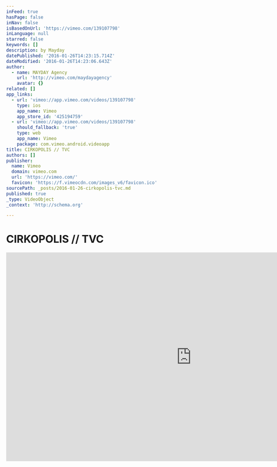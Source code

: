 ```yaml
---
inFeed: true
hasPage: false
inNav: false
isBasedOnUrl: 'https://vimeo.com/139107798'
inLanguage: null
starred: false
keywords: []
description: by Mayday
datePublished: '2016-01-26T14:23:15.714Z'
dateModified: '2016-01-26T14:23:06.643Z'
author:
  - name: MAYDAY Agency
    url: 'http://vimeo.com/maydayagency'
    avatar: {}
related: []
app_links:
  - url: 'vimeo://app.vimeo.com/videos/139107798'
    type: ios
    app_name: Vimeo
    app_store_id: '425194759'
  - url: 'vimeo://app.vimeo.com/videos/139107798'
    should_fallback: 'true'
    type: web
    app_name: Vimeo
    package: com.vimeo.android.videoapp
title: CIRKOPOLIS // TVC
authors: []
publisher:
  name: Vimeo
  domain: vimeo.com
  url: 'https://vimeo.com/'
  favicon: 'https://f.vimeocdn.com/images_v6/favicon.ico'
sourcePath: _posts/2016-01-26-cirkopolis-tvc.md
published: true
_type: VideoObject
_context: 'http://schema.org'

---
```

# CIRKOPOLIS // TVC

<iframe src="https://cdn.embedly.com/widgets/media.html?src=https%3A%2F%2Fplayer.vimeo.com%2Fvideo%2F139107798&amp;url=https%3A%2F%2Fvimeo.com%2F139107798&amp;image=http%3A%2F%2Fi.vimeocdn.com%2Fvideo%2F534780602_1280.jpg&amp;key=b7d04c9b404c499eba89ee7072e1c4f7&amp;type=text%2Fhtml&amp;schema=vimeo" width="1000" height="563" scrolling="no" frameborder="0" allowfullscreen="allowfullscreen" style=""></iframe>
